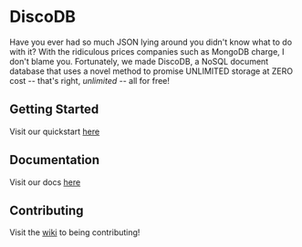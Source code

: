 # DiscoDB

Have you ever had so much JSON lying around you didn't know what to do with it? With the ridiculous prices companies such as MongoDB charge, I don't blame you. Fortunately, we made DiscoDB, a NoSQL document database that uses a novel method to promise UNLIMITED storage at ZERO cost -- that's right, *unlimited* -- all for free!

## Getting Started

Visit our quickstart [here](https://github.com/andyluo03/DiscoDB/wiki)

## Documentation

Visit our docs [here](https://github.com/andyluo03/DiscoDB/wiki)

## Contributing

Visit the [wiki](https://github.com/andyluo03/DiscoDB/wiki) to being contributing!

